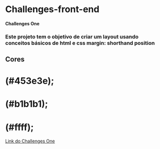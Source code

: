 # Challenges-front-end
#### Challenges One
### Este projeto tem o objetivo de criar um layout usando conceitos básicos de html e css margin: shorthand position
## Cores
# (#453e3e);
# (#b1b1b1);
# (#ffff);
[Link do Challenges One]([https://www.udemy.com/course/react-tutorial-and-projects-course/?referralCode=FEE6A921AF07E2563CEF](https://thiagomassenomaciel.github.io/Challenges-front-end/)https://thiagomassenomaciel.github.io/Challenges-front-end/])
